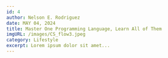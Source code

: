 ```yaml
--- 
id: 4
author: Nelson E. Rodriguez
date: MAY 04, 2024
title: Master One Programming Language, Learn All of Them
imgURL: /images/CS_flow3.jpeg
category: Lifestyle
excerpt: Lorem ipsum dolor sit amet...
---
```

